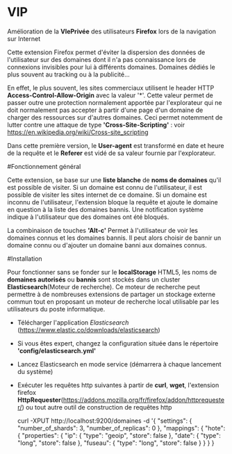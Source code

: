 # VIP

Amélioration de la **VIePrivée** des utilisateurs **Firefox** lors de la navigation sur Internet

Cette extension Firefox permet d'éviter la dispersion des données de l'utilisateur sur des domaines dont il n'a pas connaissance lors de connexions invisibles pour lui à différents domaines. Domaines dédiés le plus souvent au tracking ou à la publicité...

En effet, le plus souvent, les sites commerciaux utilisent le header HTTP **Access-Control-Allow-Origin** avec la valeur '*'.
Cette valeur permet de passer outre une protection normalement apportée par l'explorateur qui ne doit normalement pas accepter à partir d'une page d'un domaine de charger des ressources sur d'autres domaines.
Ceci permet notemment de lutter contre une attaque de type **'Cross-Site-Scripting'** : voir https://en.wikipedia.org/wiki/Cross-site_scripting


Dans cette première version, le **User-agent** est transformé en date et heure de la requête et le **Referer** est vidé de sa valeur fournie par l'explorateur.

#Fonctionnement général

Cette extension, se base sur une **liste blanche** de **noms de domaines** qu'il est possible de visiter.
Si un domaine est connu de l'utilisateur, il est possible de visiter les sites internet de ce domaine.
Si un domaine est inconnu de l'utilisateur, l'extension bloque la requête et ajoute le domaine en question à la liste des domaines bannis. Une notification système indique à l'utilisateur que des domaines ont été bloqués.

La combinaison de touches **'Alt-c'** Permet à l'utilisateur de voir les domaines connus et les domaines bannis.
Il peut alors choisir de bannir un domaine connu ou d'ajouter un domaine banni aux domaines connus.

#Installation

Pour fonctionner sans se fonder sur le **localStorage** HTML5, les noms de **domaines autorisés** ou **bannis** sont stockés dans un cluster **Elasticsearch**(Moteur de recherche).
Ce moteur de recherche peut permettre à de nombreuses extensions de partager un stockage externe commun tout en proposant un moteur de recherche local utilisable par les utilisateurs du poste informatique.

- Télécharger l'application *Elasticsearch* (https://www.elastic.co/downloads/elasticsearch)
- Si vous êtes expert, changez la configuration située dans le répertoire **'config/elasticsearch.yml'**
- Lancez Elasticsearch en mode service (démarrera à chaque lancement du système)
- Exécuter les requêtes http suivantes à partir de **curl**, **wget**, l'extension firefox **HttpRequester**(https://addons.mozilla.org/fr/firefox/addon/httprequester/) ou tout autre outil de construction de requêtes http


    curl -XPUT http://localhost:9200/domaines -d '{
    "settings": {
 	"number_of_shards": 3,
 	"number_of_replicas": 0
	},
	"mappings": {
		"hote": {
			"properties": {
				"ip": {
					"type": "geoip",
					"store": false
				},
				"date": {
    			"type": "long",
    			"store": false 
				},
				"fuseau": {
    			"type": "long",
    			"store": false
				}
			}
		}
	}
